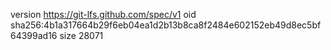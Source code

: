 version https://git-lfs.github.com/spec/v1
oid sha256:4b1a317664b29f6eb04ea1d2b13b8ca8f2484e602152eb49d8ec5bf64399ad16
size 28071
